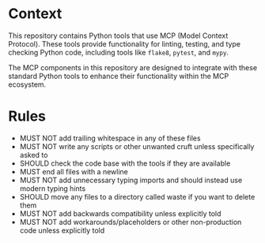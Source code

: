 # Context

This repository contains Python tools that use MCP (Model Context Protocol). These tools provide functionality for linting, testing, and type checking Python code, including tools like `flake8`, `pytest`, and `mypy`.

The MCP components in this repository are designed to integrate with these standard Python tools to enhance their functionality within the MCP ecosystem.

# Rules

* MUST NOT add trailing whitespace in any of these files
* MUST NOT write any scripts or other unwanted cruft unless specifically asked to
* SHOULD check the code base with the tools if they are available
* MUST end all files with a newline
* MUST NOT add unnecessary typing imports and should instead use modern typing hints
* SHOULD move any files to a directory called waste if you want to delete them
* MUST NOT add backwards compatibility unless explicitly told
* MUST NOT add workarounds/placeholders or other non-production code unless explicitly told
